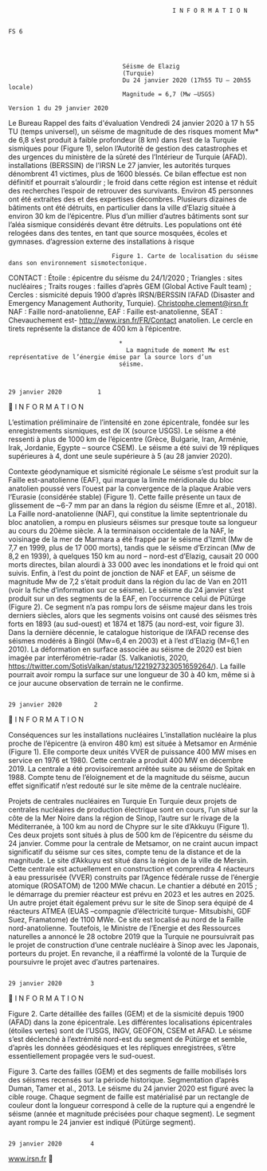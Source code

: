                                                   I N F O R M A T I O N

                                                                                                                                  FS 6




                                    Séisme de Elazig
                                    (Turquie)
                                    Du 24 janvier 2020 (17h55 TU – 20h55 locale)
                                    Magnitude = 6,7 (Mw –USGS)
                                                                                                           Version 1 du 29 janvier 2020


Le Bureau                        Rappel des faits
d'évaluation
                                 Vendredi 24 janvier 2020 à 17 h 55 TU (temps universel), un séisme de magnitude de
des risques
                                 moment Mw* de 6,8 s’est produit à faible profondeur (8 km) dans l’est de la Turquie
sismiques pour
                                 (Figure 1), selon l’Autorité de gestion des catastrophes et des urgences du ministère de
la sûreté des                    l’Intérieur de Turquie (AFAD).
installations
(BERSSIN) de l’IRSN              Le 27 janvier, les autorités turques dénombrent 41 victimes, plus de 1600 blessés. Ce bilan
effectue                         est non définitif et pourrait s’alourdir ; le froid dans cette région est intense et réduit
des recherches                   l’espoir de retrouver des survivants. Environ 45 personnes ont été extraites des
et des expertises                décombres. Plusieurs dizaines de bâtiments ont été détruits, en particulier dans la ville
                                 d’Elazig située à environ 30 km de l’épicentre. Plus d’un millier d’autres bâtiments sont
sur l’aléa sismique
                                 considérés devant être détruits. Les populations ont été relogées dans des tentes,
en tant que source
                                 mosquées, écoles et gymnases.
d’agression externe
des installations
à risque




                                 Figure 1. Carte de localisation du séisme dans son environnement sismotectonique.
 CONTACT :                       Étoile : épicentre du séisme du 24/1/2020 ; Triangles : sites nucléaires ; Traits rouges :
                                 failles d’après GEM (Global Active Fault team) ; Cercles : sismicité depuis 1900 d’après
 IRSN/BERSSIN                    l’AFAD (Disaster and Emergency Management Authority, Turquie).
 Christophe.clement@irsn.fr
                                 NAF : Faille nord-anatolienne, EAF : Faille est-anatolienne, SEAT : Chevauchement est-
 http://www.irsn.fr/FR/Contact   anatolien. Le cercle en tirets représente la distance de 400 km à l’épicentre.


                                   *
                                     La magnitude de moment Mw est représentative de l’énergie émise par la source lors d’un
                                   séisme.


                                                                                                            29 janvier 2020          1
                                           I N F O R M A T I O N

L’estimation préliminaire de l’intensité en zone épicentrale, fondée sur les enregistrements sismiques, est de IX
(source USGS). Le séisme a été ressenti à plus de 1000 km de l’épicentre (Grèce, Bulgarie, Iran, Arménie, Irak,
Jordanie, Egypte – source CSEM). Le séisme a été suivi de 19 répliques supérieures à 4, dont une seule supérieure
à 5 (au 28 janvier 2020).


Contexte géodynamique et sismicité régionale
Le séisme s’est produit sur la Faille est-anatolienne (EAF), qui marque la limite méridionale du bloc anatolien
poussé vers l’ouest par la convergence de la plaque Arabie vers l’Eurasie (considérée stable) (Figure 1). Cette
faille présente un taux de glissement de ~6-7 mm par an dans la région du séisme (Emre et al., 2018).
La Faille nord-anatolienne (NAF), qui constitue la limite septentrionale du bloc anatolien, a rompu en plusieurs
séismes sur presque toute sa longueur au cours du 20ème siècle. A la terminaison occidentale de la NAF, le
voisinage de la mer de Marmara a été frappé par le séisme d'Izmit (Mw de 7,7 en 1999, plus de 17 000 morts),
tandis que le séisme d’Erzincan (Mw de 8,2 en 1939), à quelques 150 km au nord – nord-est d’Elazig, causait 20
000 morts directes, bilan alourdi à 33 000 avec les inondations et le froid qui ont suivis. Enfin, à l’est du point de
jonction de NAF et EAF, un séisme de magnitude Mw de 7,2 s’était produit dans la région du lac de Van en 2011
(voir la fiche d’information sur ce séisme).
Le séisme du 24 janvier s’est produit sur un des segments de la EAF, en l’occurrence celui de Pütürge (Figure 2).
Ce segment n’a pas rompu lors de séisme majeur dans les trois derniers siècles, alors que les segments voisins ont
causé des séismes très forts en 1893 (au sud-ouest) et 1874 et 1875 (au nord-est, voir figure 3). Dans la dernière
décennie, le catalogue historique de l’AFAD recense des séismes modérés à Bingöl (Mw=6,4 en 2003) et à l’est
d’Elazig (M=6,1 en 2010).
La déformation en surface associée au séisme de 2020 est bien imagée par interférométrie-radar (S. Valkaniotis,
2020, https://twitter.com/SotisValkan/status/1221927323051659264/). La faille pourrait avoir rompu la surface
sur une longueur de 30 à 40 km, même si à ce jour aucune observation de terrain ne le confirme.




                                                                                                 29 janvier 2020         2
                                          I N F O R M A T I O N


Conséquences sur les installations nucléaires
L’installation nucléaire la plus proche de l’épicentre (à environ 480 km) est située à Metsamor en Arménie (Figure
1). Elle comporte deux unités VVER de puissance 400 MW mises en service en 1976 et 1980. Cette centrale a
produit 400 MW en décembre 2019. La centrale a été provisoirement arrêtée suite au séisme de Spitak en 1988.
Compte tenu de l’éloignement et de la magnitude du séisme, aucun effet significatif n’est redouté sur le site
même de la centrale nucléaire.


Projets de centrales nucléaires en Turquie
En Turquie deux projets de centrales nucléaires de production électrique sont en cours, l’un situé sur la côte de la
Mer Noire dans la région de Sinop, l’autre sur le rivage de la Méditerranée, à 100 km au nord de Chypre sur le site
d’Akkuyu (Figure 1). Ces deux projets sont situés à plus de 500 km de l’épicentre du séisme du 24 janvier. Comme
pour la centrale de Metsamor, on ne craint aucun impact significatif du séisme sur ces sites, compte tenu de la
distance et de la magnitude.
Le site d’Akkuyu est situé dans la région de la ville de Mersin. Cette centrale est actuellement en construction et
comprendra 4 réacteurs à eau pressurisée (VVER) construits par l’Agence fédérale russe de l’énergie atomique
(ROSATOM) de 1200 MWe chacun. Le chantier a débuté en 2015 ; le démarrage du premier réacteur est prévu en
2023 et les autres en 2025.
Un autre projet était également prévu sur le site de Sinop sera équipé de 4 réacteurs ATMEA (EUAS –compagnie
d’électricité turque- Mitsubishi, GDF Suez, Framatome) de 1100 MWe. Ce site est localisé au nord de la Faille
nord-anatolienne. Toutefois, le Ministre de l’Energie et des Ressources naturelles a annoncé le 28 octobre 2019
que la Turquie ne poursuivrait pas le projet de construction d’une centrale nucléaire à Sinop avec les Japonais,
porteurs du projet. En revanche, il a réaffirmé la volonté de la Turquie de poursuivre le projet avec d’autres
partenaires.




                                                                                                29 janvier 2020        3
                                      I N F O R M A T I O N




Figure 2. Carte détaillée des failles (GEM) et de la sismicité depuis 1900 (AFAD) dans la zone épicentrale. Les
différentes localisations épicentrales (étoiles vertes) sont de l’USGS, INGV, GEOFON, CSEM et AFAD. Le séisme
s’est déclenché à l’extrémité nord-est du segment de Pütürge et semble, d’après les données géodésiques et
les répliques enregistrées, s’être essentiellement propagée vers le sud-ouest.




Figure 3. Carte des failles (GEM) et des segments de faille mobilisés lors des séismes recensés sur la période
historique. Segmentation d’après Duman, Tamer et al., 2013. Le séisme du 24 janvier 2020 est figuré avec la
cible rouge. Chaque segment de faille est matérialisé par un rectangle de couleur dont la longueur correspond
à celle de la rupture qui a engendré le séisme (année et magnitude précisées pour chaque segment). Le
segment ayant rompu le 24 janvier est indiqué (Pütürge segment).




                                                                                           29 janvier 2020        4
www.irsn.fr
